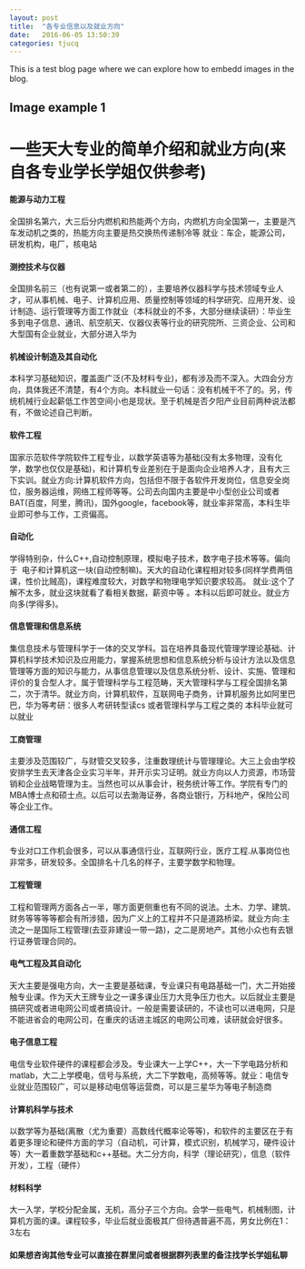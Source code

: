 ```yaml
---
layout: post
title:  "各专业信息以及就业方向"
date:   2016-06-05 13:50:39
categories: tjucq
---
```


This is a test blog page where we can explore how to embedd images in the blog. 

## Image example 1
# 一些天大专业的简单介绍和就业方向(来自各专业学长学姐仅供参考)
#### 能源与动力工程
全国排名第六，大三后分内燃机和热能两个方向，内燃机方向全国第一，主要是汽车发动机之类的，热能方向主要是热交换热传递制冷等 就业：车企，能源公司，研发机构，电厂，核电站
#### 测控技术与仪器
全国排名前三（也有说第一或者第二的），主要培养仪器科学与技术领域专业人才，可从事机械、电子、计算机应用、质量控制等领域的科学研究、应用开发、设计制造、运行管理等方面工作就业（本科就业的不多，大部分继续读研）：毕业生多到电子信息、通讯、航空航天、仪器仪表等行业的研究院所、三资企业、公司和大型国有企业就业，大部分进入华为
#### 机械设计制造及其自动化
本科学习基础知识，覆盖面广泛(不及材料专业)，都有涉及而不深入。大四会分方向，具体我还不清楚，有4个方向。本科就业一句话：没有机械干不了的。另，传统机械行业起薪低工作苦空间小也是现状。至于机械是否夕阳产业目前两种说法都有，不做论述自己判断。
#### 软件工程
国家示范软件学院软件工程专业，以数学英语等为基础(没有太多物理，没有化学，数学也仅仅是基础)，和计算机专业差别在于是面向企业培养人才，且有大三下实训。就业方向:计算机软件方向，包括但不限于各软件开发岗位，信息安全岗位，服务器运维，网络工程师等等。公司去向国内主要是中小型创业公司或者BAT(百度，阿里，腾讯)，国外google，facebook等，就业率非常高，本科生毕业即可参与工作，工资偏高。
#### 自动化
学得特别杂，什么C++,自动控制原理，模拟电子技术，数字电子技术等等。偏向于  电子和计算机这一块(自动控制嘛)。天大的自动化课程相对较多(同样学费两倍课，性价比贼高)，课程难度较大，对数学和物理电学知识要求较高。
就业:这个了解不太多，就业这块就看了看相关数据，薪资中等 。本科以后即可就业。就业方向多(学得多)。
#### 信息管理和信息系统
集信息技术与管理科学于一体的交叉学科。旨在培养具备现代管理学理论基础、计算机科学技术知识及应用能力，掌握系统思想和信息系统分析与设计方法以及信息管理等方面的知识与能力，从事信息管理以及信息系统分析、设计、实施、管理和评价的复合型人才。属于管理科学与工程范畴，天大管理科学与工程全国排名第二，次于清华。就业方向，计算机软件，互联网电子商务，计算机服务比如阿里巴巴，华为等考研：很多人考研转型读cs  或者管理科学与工程之类的 本科毕业就可以就业
#### 工商管理
主要涉及范围较广，与财管交叉较多，注重数理统计与管理理论。大三上会由学校安排学生去天津各企业实习半年，并开示实习证明。就业方向以人力资源，市场营销和企业战略管理为主。当然也可以从事会计，税务统计等工作。学院有专门的MBA博士点和硕士点。以后可以去渤海证券，各商业银行，万科地产，保险公司等企业工作。
#### 通信工程
专业对口工作机会很多，可以从事通信行业，互联网行业，医疗工程.从事岗位也非常多，研发较多。全国排名十几名的样子，主要学数学和物理。
#### 工程管理
工程和管理两方面各占一半，哪方面更侧重也有不同的说法。土木、力学、建筑、财务等等等等都会有所涉猎，因为广义上的工程并不只是道路桥梁。就业方向:主流之一是国际工程管理(去亚非建设一带一路)，之二是房地产。其他小众也有去银行证券管理合同的。
#### 电气工程及其自动化
天大主要是强电方向，大一主要是基础课，专业课只有电路基础一门，大二开始接触专业课。作为天大王牌专业之一课多课业压力大竞争压力也大。以后就业主要是搞研究或者进电网公司或者搞设计。一般是需要读研的，不读也可以进电网，只是不能进省会的电网公司，在重庆的话进主城区的电网公司难，读研就会好很多。
#### 电子信息工程
电信专业软件硬件的课程都会涉及。专业课大一上学C++，大一下学电路分析和matlab，大二上学模电，信号与系统，大二下学数电，高频等等。就业：电信专业就业范围较广，可以是移动电信等运营商，可以是三星华为等电子制造商
#### 计算机科学与技术
以数学等为基础(离散（尤为重要）高数线代概率论等等)，和软件的主要区在于有着更多理论和硬件方面的学习（自动机，可计算，模式识别，机械学习，硬件设计等）大一着重数学基础和c++基础。大二分方向，科学（理论研究），信息（软件开发），工程（硬件）
#### 材料科学
大一入学，学校分配金属，无机，高分子三个方向。会学一些电气，机械制图，计算机方面的课。课程较多，毕业后就业面极其广但待遇普遍不高，男女比例在1：3左右
#### 如果想咨询其他专业可以直接在群里问或者根据群列表里的备注找学长学姐私聊

